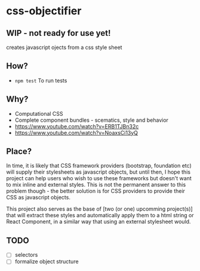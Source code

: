 # css-objectifier

## WIP - not ready for use yet!
creates javascript ojects from a css style sheet

## How?
- `npm test` To run tests

## Why?
- Computational CSS
- Complete component bundles - scematics, style and behavior
- https://www.youtube.com/watch?v=ERB1TJBn32c
- https://www.youtube.com/watch?v=NoaxsCi13yQ

## Place?
In time, it is likely that CSS framework providers (bootstrap, foundation etc) will supply their stylesheets as javascript objects, but until then, I hope this project can help users who wish to use these frameworks but doesn't want to mix inline and external styles.
This is not the permanent answer to this problem though - the better solution is for CSS providers to provide their CSS as javascript objects.

This project also serves as the base of [two (or one) upcomming project(s)] that will extract these styles and automatically apply them to a html string or React Component, in a similar way that using an external stylesheet would.

## TODO
- [ ] selectors
- [ ] formalize object structure
